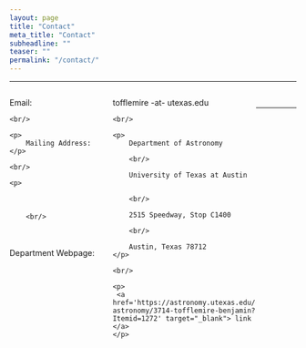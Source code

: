 ```yaml
---
layout: page
title: "Contact"
meta_title: "Contact"
subheadline: ""
teaser: ""
permalink: "/contact/"
---
```

<hr>

<div style='float:left; width:30%'>
    <p>
        Email:
    </p>
    
    <br/>
    
    <p>
        Mailing Address:
    </p>
    
    <br/>
    
    <p>
        <br/>
        
        <br/>
        
        <br/>
        
        <br/>
        Department Webpage:
    </p>
</div>

<div style='float:left; width:50%; margin-left:30px'>
    <p>
        tofflemire -at- utexas.edu
    </p>
    
    <br/>
    
    <p>
        Department of Astronomy
        
        <br/>
        
        University of Texas at Austin
        
        
        <br/>
        
        2515 Speedway, Stop C1400
        
        <br/>
        
        Austin, Texas 78712
    </p>
    
    <br/>
    
    <p>
     <a href='https://astronomy.utexas.edu/component/cobalt/item/11-astronomy/3714-tofflemire-benjamin?Itemid=1272' target="_blank"> link </a>
    </p>
</div>

<br/>

<hr>
